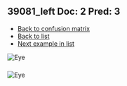 ## 39081_left Doc: 2 Pred: 3
- [Back to confusion matrix](https://github.com/juliandewit/kaggle_retinopathy/blob/master/matrix.md)
- [Back to list](https://github.com/juliandewit/kaggle_retinopathy/blob/master/lists/23/list.md)
- [Next example in list](https://github.com/juliandewit/kaggle_retinopathy/blob/master/lists/23/39/39101_left.md)

![Eye](https://retinopaty.blob.core.windows.net/size1024/39081_left_2.jpeg)

### 

![Eye]()
